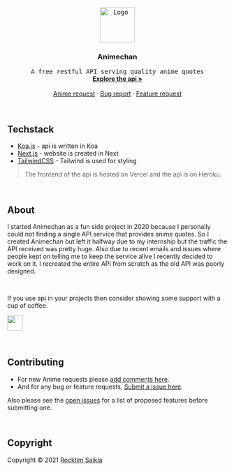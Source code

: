<!-- PROJECT LOGO -->
<br />
<p align="center">
  <a href="https://github.com/rocktimsaikia/anime-chan">
    <img src="images/animechan_logo.png" alt="Logo" width="80" height="80">
  </a>

  <h3 align="center">Animechan</h3>

  <p align="center">
    <samp>A free restful API serving quality anime quotes</samp>
    <br />
    <a href="https://animechan.vercel.app/"><strong>Explore the api »</strong></a>
    <br />
    <br />
    <a href="https://github.com/RocktimSaikia/anime-chan/issues/39">Anime request</a>
    ·
    <a href="https://github.com/rocktimsaikia/anime-chan/issues">Bug report</a>
    ·
    <a href="https://github.com/rocktimsaikia/anime-chan/issues">Feature request</a>
  </p>
</p>

<br/>

## Techstack

* [Koa.js](https://koajs.com/) - api is written in Koa
* [Next.js](https://nextjs.org/) - website is created in Next
* [TailwindCSS](https://tailwindcss.com/) - Tailwind is used for styling

> The frontend of the api is hosted on Vercel and the api is on Heroku. 

<br/>

## About


I started Animechan as a fun side project in 2020 because I personally could not finding a single API service that provides anime quotes. So I created Animechan but left it halfway due to my internship but the traffic the API received was pretty huge. Also due to recent emails and issues where people kept on telling me to keep the service alive I recently decided to work on it. I recreated the entire API from scratch as the old API was poorly designed.

<br/>

If you use api in your projects then consider showing some support with a cup of coffee.

<a href="https://www.buymeacoffee.com/rocktimcodes"><img src="https://www.buymeacoffee.com/assets/img/guidelines/download-assets-sm-1.svg" height="35px"/></a>

<br/>

<!-- CONTRIBUTING -->
## Contributing

- For new Anime requests please [add comments here](https://github.com/RocktimSaikia/anime-chan/issues/39).
- And for any bug or feature requests, [Submit a issue here](https://github.com/RocktimSaikia/anime-chan/issues).

Also please see the [open issues](https://github.com/rocktimsaikia/anime-chan/issues) for a list of proposed features before submitting one.

<br/>

<!-- LICENSE -->
## Copyright

Copyright © 2021 [Rocktim Saikia](https://rocktimcodes.site)
